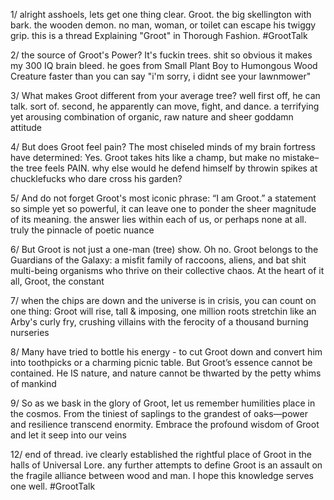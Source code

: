 1/ alright asshoels, lets get one thing clear. Groot. the big skellington with bark. the wooden demon. no man, woman, or toilet can escape his twiggy grip. this is a thread Explaining "Groot" in Thorough Fashion. #GrootTalk

2/ the source of Groot's Power? It's fuckin trees. shit so obvious it makes my 300 IQ brain bleed. he goes from Small Plant Boy to Humongous Wood Creature faster than you can say "i'm sorry, i didnt see your lawnmower"

3/ What makes Groot different from your average tree? well first off, he can talk. sort of. second, he apparently can move, fight, and dance. a terrifying yet arousing combination of organic, raw nature and sheer goddamn attitude

4/ But does Groot feel pain? The most chiseled minds of my brain fortress have determined: Yes. Groot takes hits like a champ, but make no mistake–the tree feels PAIN. why else would he defend himself by throwin spikes at chucklefucks who dare cross his garden?

5/ And do not forget Groot's most iconic phrase: “I am Groot.” a statement so simple yet so powerful, it can leave one to ponder the sheer magnitude of its meaning. the answer lies within each of us, or perhaps none at all. truly the pinnacle of poetic nuance

6/ But Groot is not just a one-man (tree) show. Oh no. Groot belongs to the Guardians of the Galaxy: a misfit family of raccoons, aliens, and bat shit multi-being organisms who thrive on their collective chaos. At the heart of it all, Groot, the constant

7/ when the chips are down and the universe is in crisis, you can count on one thing: Groot will rise, tall & imposing, one million roots stretchin like an Arby's curly fry, crushing villains with the ferocity of a thousand burning nurseries

8/ Many have tried to bottle his energy - to cut Groot down and convert him into toothpicks or a charming picnic table. But Groot’s essence cannot be contained. He IS nature, and nature cannot be thwarted by the petty whims of mankind

9/ So as we bask in the glory of Groot, let us remember humilities place in the cosmos. From the tiniest of saplings to the grandest of oaks—power and resilience transcend enormity. Embrace the profound wisdom of Groot and let it seep into our veins

12/ end of thread. ive clearly established the rightful place of Groot in the halls of Universal Lore. any further attempts to define Groot is an assault on the fragile alliance between wood and man. I hope this knowledge serves one well. #GrootTalk